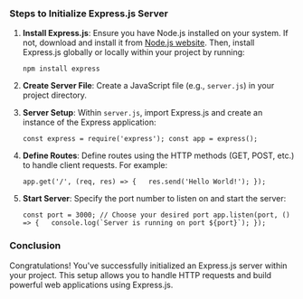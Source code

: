 ### Steps to Initialize Express.js Server

1.  **Install Express.js**: Ensure you have Node.js installed on your system. If not, download and install it from [Node.js website](https://nodejs.org/). Then, install Express.js globally or locally within your project by running:

    `npm install express`

2.  **Create Server File**: Create a JavaScript file (e.g., `server.js`) in your project directory.
3.  **Server Setup**: Within `server.js`, import Express.js and create an instance of the Express application:


    `const express = require('express'); const app = express();`

4.  **Define Routes**: Define routes using the HTTP methods (GET, POST, etc.) to handle client requests. For example:

    `app.get('/', (req, res) => {   res.send('Hello World!'); });`

5.  **Start Server**: Specify the port number to listen on and start the server:


    ``const port = 3000; // Choose your desired port app.listen(port, () => {   console.log(`Server is running on port ${port}`); });``


### Conclusion

Congratulations! You've successfully initialized an Express.js server within your project. This setup allows you to handle HTTP requests and build powerful web applications using Express.js.
